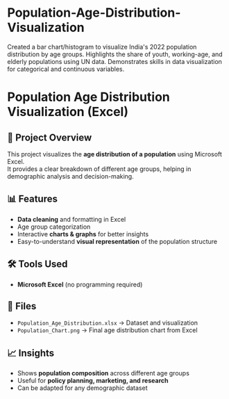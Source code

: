 # Population-Age-Distribution-Visualization
Created a bar chart/histogram to visualize India's 2022 population distribution by age groups. Highlights the share of youth, working-age, and elderly populations using UN data. Demonstrates skills in data visualization for categorical and continuous variables.
# Population Age Distribution Visualization (Excel)

## 📌 Project Overview
This project visualizes the **age distribution of a population** using Microsoft Excel.  
It provides a clear breakdown of different age groups, helping in demographic analysis and decision-making.

## 📊 Features
- **Data cleaning** and formatting in Excel  
- Age group categorization  
- Interactive **charts & graphs** for better insights  
- Easy-to-understand **visual representation** of the population structure

## 🛠 Tools Used
- **Microsoft Excel** (no programming required)

## 📂 Files
- `Population_Age_Distribution.xlsx` → Dataset and visualization  
- `Population_Chart.png` → Final age distribution chart from Excel

## 📈 Insights
- Shows **population composition** across different age groups  
- Useful for **policy planning, marketing, and research**  
- Can be adapted for any demographic dataset
